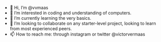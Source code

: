 - 👋 Hi, I’m @vvmaas
- 👀 I’m interested in coding and understanding of computers.
- 🌱 I’m currently learning the very basics.
- 💞️ I’m looking to collaborate on any starter-level project, looking to learn from most experienced peers.
- 📫 How to reach me: through instagram or twitter @victorvermaas


